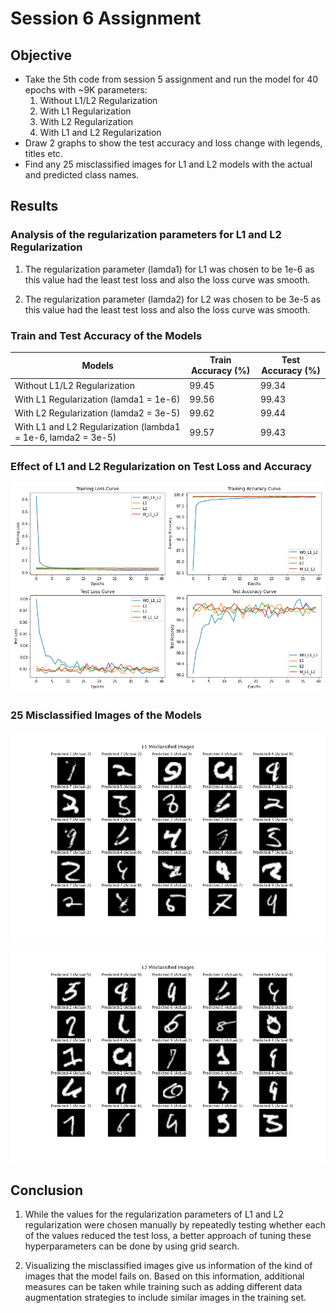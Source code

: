 # Session 6 Assignment

## Objective
* Take the 5th code from session 5 assignment and run the model for 40 epochs with ~9K parameters: 
  1. Without L1/L2 Regularization
  2. With L1 Regularization
  3. With L2 Regularization
  4. With L1 and L2 Regularization
* Draw 2 graphs to show the test accuracy and loss change with legends, titles etc.
* Find any 25 misclassified images for L1 and L2 models with the actual and predicted class names.

## Results
### Analysis of the regularization parameters for L1 and L2 Regularization
1. The regularization parameter (lamda1) for L1 was chosen to be 1e-6 as this value had the least test loss and also the loss curve was smooth.

2. The regularization parameter (lamda2) for L2 was chosen to be 3e-5 as this value had the least test loss and also the loss curve was smooth.

### Train and Test Accuracy of the Models
| Models | Train Accuracy (%) | Test Accuracy (%) |
| --- | --- | --- |
| Without L1/L2 Regularization | 99.45 | 99.34 |
| With L1 Regularization (lamda1 = 1e-6) | 99.56 | 99.43 |
| With L2 Regularization (lamda2 = 3e-5) | 99.62 | 99.44 |
| With L1 and L2 Regularization (lambda1 = 1e-6, lamda2 = 3e-5) | 99.57 | 99.43 |

### Effect of L1 and L2 Regularization on Test Loss and Accuracy
![Validation Loss and Accuracy](https://github.com/sagarigrandhi/EVA4/blob/master/S6/Results/train_test_loss_accuracy.png)

### 25 Misclassified Images of the Models
![L1 Misclassified Images](https://github.com/sagarigrandhi/EVA4/blob/master/S6/Results/L1_misclassified_images.png)

![L2 Misclassified Images](https://github.com/sagarigrandhi/EVA4/blob/master/S6/Results/L2_misclassified_images.png)

## Conclusion
1. While the values for the regularization parameters of L1 and L2 regularization were chosen manually by repeatedly testing whether each of the values reduced the test loss, a better approach of tuning these hyperparameters can be done by using grid search.

2. Visualizing the misclassified images give us information of the kind of images that the model fails on. Based on this information, additional measures can be taken while training such as adding different data augmentation strategies to include similar images in the training set. 
